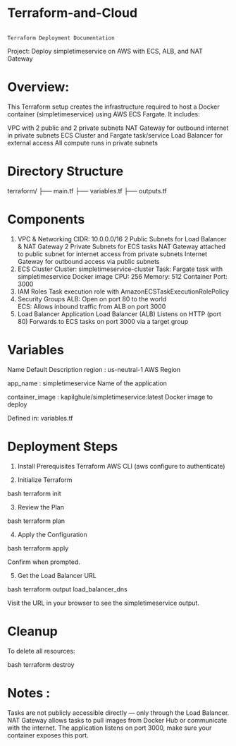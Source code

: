 # Terraform-and-Cloud

                                                                                                                                                      Terraform Deployment Documentation     
        
Project:   Deploy simpletimeservice on AWS with ECS, ALB, and NAT Gateway

# Overview:
This Terraform setup creates the infrastructure required to host a Docker container (simpletimeservice) using AWS ECS Fargate. It includes:

VPC with 2 public and 2 private subnets
NAT Gateway for outbound internet in private subnets
ECS Cluster and Fargate task/service
Load Balancer for external access
All compute runs in private subnets

# Directory Structure

terraform/
├── main.tf
├── variables.tf
├── outputs.tf


# Components
1. VPC & Networking
      CIDR: 10.0.0.0/16
       2 Public Subnets for Load Balancer & NAT Gateway
       2 Private Subnets for ECS tasks
       NAT Gateway attached to public subnet for internet access from private subnets
       Internet Gateway for outbound access via public subnets
2. ECS Cluster
     Cluster: simpletimeservice-cluster
     Task: Fargate task with simpletimeservice Docker image
     CPU: 256
     Memory: 512
    Container Port: 3000
3. IAM Roles
     Task execution role with AmazonECSTaskExecutionRolePolicy
4. Security Groups
     ALB: Open on port 80 to the world  
     ECS: Allows inbound traffic from ALB on port 3000
5. Load Balancer
     Application Load Balancer (ALB)
     Listens on HTTP (port 80)
      Forwards to ECS tasks on port 3000 via a target group

# Variables
Name
Default
Description
region : us-neutral-1
AWS Region

app_name : simpletimeservice
Name of the application

container_image : kapilghule/simpletimeservice:latest
Docker image to deploy
 
Defined in: variables.tf

# Deployment Steps
1. Install Prerequisites
Terraform
AWS CLI (aws configure to authenticate)

2. Initialize Terraform

bash
terraform init

3. Review the Plan

bash
terraform plan

4. Apply the Configuration

bash
terraform apply

Confirm when prompted.

5. Get the Load Balancer URL

bash
terraform output load_balancer_dns

Visit the URL in your browser to see the simpletimeservice output.

# Cleanup
To delete all resources:

bash
terraform destroy

# Notes :
Tasks are not publicly accessible directly — only through the Load Balancer.
NAT Gateway allows tasks to pull images from Docker Hub or communicate with the internet.
The application listens on port 3000, make sure your container exposes this port.

